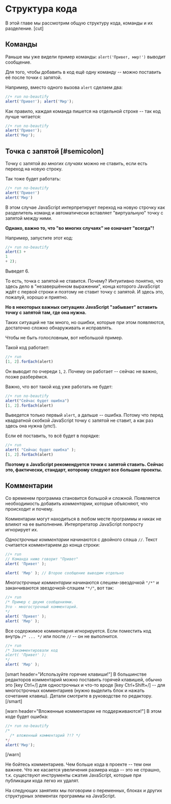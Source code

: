 # Структура кода

В этой главе мы рассмотрим общую структуру кода, команды и их разделение.
[cut]
## Команды

Раньше мы уже видели пример команды: `alert('Привет, мир!')` выводит сообщение.

Для того, чтобы добавить в код ещё одну команду -- можно поставить её после точки с запятой.

Например, вместо одного вызова `alert` сделаем два:

```js
//+ run no-beautify
alert('Привет'); alert('Мир');
```

Как правило, каждая команда пишется на отдельной строке -- так код лучше читается:

```js
//+ run no-beautify
alert('Привет'); 
alert('Мир');
```

## Точка с запятой [#semicolon]

Точку с запятой *во многих случаях* можно не ставить, если есть переход на новую строку. 

Так тоже будет работать:

```js
//+ run no-beautify
alert('Привет') 
alert('Мир')
```

В этом случае JavaScript интерпретирует переход на новую строчку как разделитель команд и автоматически вставляет "виртуальную" точку с запятой между ними. 

**Однако, важно то, что "во многих случаях" не означает "всегда"!**

Например, запустите этот код:

```js
//+ run no-beautify
alert(3 +
1
+ 2);
```

Выведет 6.

То есть, точка с запятой не ставится. Почему? Интуитивно понятно, что здесь дело в "незавершённом выражении", конца которого JavaScript ждёт с первой строки и поэтому не ставит точку с запятой. И здесь это, пожалуй, хорошо и приятно.

**Но в некоторых важных ситуациях JavaScript "забывает" вставить точку с запятой там, где она нужна.**

Таких ситуаций не так много, но ошибки, которые при этом появляются, достаточно сложно обнаруживать и исправлять. 

Чтобы не быть голословным, вот небольшой пример.

Такой код работает:
```js
//+ run
[1, 2].forEach(alert)
```

Он выводит по очереди `1`, `2`. Почему он работает -- сейчас не важно, позже разберёмся.

Важно, что вот такой код уже работать не будет:

```js
//+ run no-beautify
alert("Сейчас будет ошибка")
[1, 2].forEach(alert)
```

Выведется только первый `alert`, а дальше -- ошибка. Потому что перед квадратной скобкой JavaScript точку с запятой не ставит, а как раз здесь она нужна (упс!).

Если её поставить, то всё будет в порядке:
```js
//+ run
alert( "Сейчас будет ошибка" );
[1, 2].forEach(alert)
```

**Поэтому в JavaScript рекомендуется точки с запятой ставить. Сейчас это, фактически, стандарт, которому следуют все большие проекты.**

## Комментарии

Со временем программа становится большой и сложной. Появляется необходимость добавить *комментарии*, которые объясняют, что происходит и почему.

Комментарии могут находиться в любом месте программы и никак не влияют на ее выполнение. Интерпретатор JavaScript попросту игнорирует их.

*Однострочные комментарии* начинаются с двойного слэша `//`. Текст считается комментарием до конца строки:

```js
//+ run
// Команда ниже говорит "Привет" 
alert( 'Привет' );

alert( 'Мир' ); // Второе сообщение выводим отдельно
```

*Многострочные комментарии* начинаются слешем-звездочкой <code>"/&#42;"</code> и заканчиваются звездочкой-слэшем <code>"&#42;/"</code>, вот так:

```js
//+ run
/* Пример с двумя сообщениями.
Это - многострочный комментарий.
*/
alert( 'Привет' );
alert( 'Мир' );
```

Все содержимое комментария игнорируется. Если поместить код внутрь <code>/&#42; ... &#42;/</code> или после `//` -- он не выполнится.

```js
//+ run
/* Закомментировали код
alert( 'Привет' );
*/
alert( 'Мир' );
```

[smart header="Используйте горячие клавиши!"]
В большинстве редакторов комментарий можно поставить горячей клавишей, обычно это [key Ctrl+/] для однострочных и что-то вроде [key Ctrl+Shift+/] -- для многострочных комментариев (нужно выделить блок и нажать сочетание клавиш). Детали смотрите в руководстве по редактору.
[/smart]
 
[warn header="Вложенные комментарии не поддерживаются!"]
В этом коде будет ошибка:

```js
//+ run no-beautify
/* 
  /* вложенный комментарий ?!? */
*/
alert('Мир');
```

[/warn]


Не бойтесь комментариев. Чем больше кода в проекте -- тем они важнее. Что же касается увеличения размера кода -- это не страшно, т.к. существуют инструменты сжатия JavaScript, которые при публикации кода легко их удалят.

На следующих занятиях мы поговорим о переменных, блоках и других структурных элементах программы на JavaScript.

